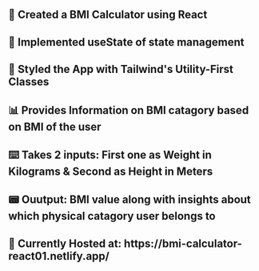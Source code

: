 <h2> 🧮 Created a BMI Calculator using React </h2>
<h2> 🔄 Implemented useState of state management </h2>
<h2> 🎨 Styled the App with Tailwind's Utility-First Classes </h2>
<h2> 📊 Provides Information on BMI catagory based on BMI of the user </h2>
<h2> ⌨️ Takes 2 inputs: First one as Weight in Kilograms & Second as Height in Meters </h2>
<h2> 📟 Ouutput: BMI value along with insights about which physical catagory user belongs to </h2>
<h2> 🚩 Currently Hosted at: https://bmi-calculator-react01.netlify.app/ </h2>
